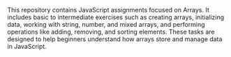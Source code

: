 This repository contains JavaScript assignments focused on Arrays.
It includes basic to intermediate exercises such as creating arrays, initializing data, working with string, number, and mixed arrays, and performing operations like adding, removing, and sorting elements.
These tasks are designed to help beginners understand how arrays store and manage data in JavaScript.

